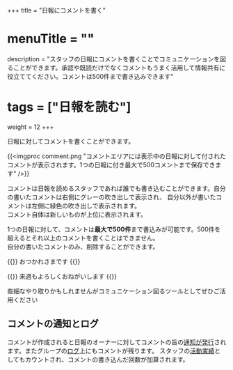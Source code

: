 +++
title = "日報にコメントを書く"
# menuTitle = ""
description = "スタッフの日報にコメントを書くことでコミュニケーションを図ることができます。承認や既読だけでなくコメントもうまく活用して情報共有に役立ててください。コメントは500件まで書き込みできます"
# tags = ["日報を読む"]
weight = 12
+++

日報に対してコメントを書くことができます。

{{<imgproc comment.png "コメントエリアには表示中の日報に対して付されたコメントが表示されます。1つの日報に付き最大で500コメントまで保存できます" />}}

コメントは日報を読めるスタッフであれば誰でも書き込むことができます。自分の書いたコメントは右側にグレーの吹き出しで表示され、
自分以外が書いたコメントは左側に緑色の吹き出しで表示されます。  
コメント自体は新しいものが上位に表示されます。

1つの日報に対して、コメントは**最大で500件**まで書込みが可能です。500件を超えるとそれ以上のコメントを書くことはできません。  
自分の書いたコメントのみ、削除することができます。

{{<alice pos="left" icon="default">}}
おつかれさまです
{{</alice>}}

{{<alice pos="right" icon="ok">}}
来週もよろしくおねがいします
{{</alice>}}

些細なやり取りかもしれませんがコミュニケーション図るツールとしてぜひご活用ください

## コメントの通知とログ

コメントが作成されると日報のオーナーに対してコメントの旨の[通知が発行](/notice/type/)されます。またグループの[ログ](/org/groupsetting/log/)上にもコメントが残ります。
スタッフの[活動実績](/org/groupsetting/activity/)としてもカウントされ、コメントの書き込んだ回数が加算されます。
